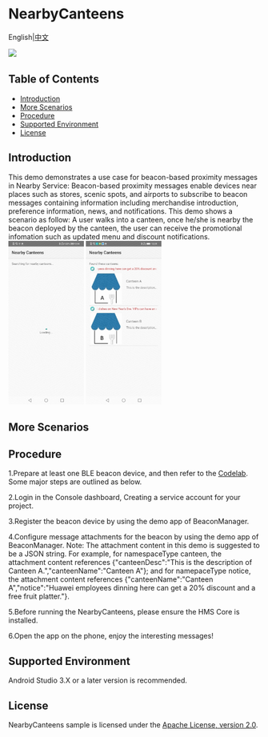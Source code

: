 # NearbyCanteens
English|[中文]()

[![](https://camo.githubusercontent.com/ce1c195eb2524e4e67a2e74bf6e9619555aa0913/68747470733a2f2f696d672e736869656c64732e696f2f62616467652f446f63732d686d736775696465732d627269676874677265656e)](https://developer.huawei.com/consumer/en/doc/development/HMSCore-Guides/introduction-0000001050040566)

## Table of Contents
 * [Introduction](#introduction)
 * [More Scenarios](#more-scenarios)
 * [Procedure](#procedure)
 * [Supported Environment](#supported-environment)
 * [License](#license)

## Introduction
This demo demonstrates a use case for beacon-based proximity messages in Nearby Service:
Beacon-based proximity messages enable devices near places such as stores, scenic spots, and airports to subscribe to beacon messages containing information including merchandise introduction, preference information, news, and notifications. This demo shows a scenario as follow: A user walks into a canteen, once he/she is nearby the beacon deployed by the canteen, the user can receive the promotional infomation such as updated menu and discount notifications.
<img src="Result_1.jpg" width = 30% height = 30%> <img src="Result_2.jpg" width = 30% height = 30%>

## More Scenarios


## Procedure
1.Prepare at least one BLE beacon device, and then refer to the [Codelab](https://developer.huawei.com/consumer/en/codelab/HUAWEINearbyMessageKit/index.html). Some major steps are outlined as below.

2.Login in the Console dashboard, Creating a service account for your project.

3.Register the beacon device by using the demo app of BeaconManager. 

4.Configure message attachments for the beacon by using the demo app of BeaconManager.
Note: The attachment content in this demo is suggested to be a JSON string.
For example, for namespaceType canteen, the attachment content references {"canteenDesc":"This is the description of Canteen A.","canteenName":"Canteen A"}; and for namepaceType notice, the attachment content references {"canteenName":"Canteen A","notice":"Huawei employees dinning here can get a 20% discount and a free fruit platter."}.

5.Before running the NearbyCanteens, please ensure the HMS Core is installed.

6.Open the app on the phone, enjoy the interesting messages!


## Supported Environment
Android Studio 3.X or a later version is recommended.

## License
 NearbyCanteens sample is licensed under the [Apache License, version 2.0](http://www.apache.org/licenses/LICENSE-2.0).

